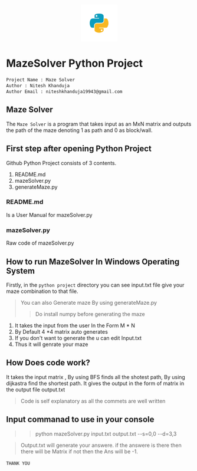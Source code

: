 <p align = "center"><img src ="python.png" width="100" height="100">
</p>

# MazeSolver Python Project
```
Project Name : Maze Solver 
Author : Nitesh Khanduja
Author Email : niteshkhanduja19943@gmail.com
```


## Maze Solver

The `Maze Solver` is a program that takes input as an MxN matrix and outputs the path of the maze denoting 1 as path and 0 as block/wall.


## First step after opening **Python Project**

Github Python Project consists of 3 contents.

1. README.md
2. mazeSolver.py
3. generateMaze.py

### README.md 
Is a User Manual for mazeSolver.py


### mazeSolver.py
Raw code of mazeSolver.py

## How to run MazeSolver In Windows Operating System

Firstly, in the `python project` directory you can see input.txt file give your maze combination to that file.


> You can also Generate maze By using generateMaze.py 
>> Do install numpy before generating the maze

1. It takes the input from the user In the Form M * N
2. By Default 4 *4 matrix auto generates
3. If you don't want to generate the u can edit Input.txt  
4. Thus it will genrate your maze



## How Does code work?

It takes the input matrix , By using BFS finds all the shotest path, By using dijkastra find the shortest path. It gives the output in the form of matrix in the output file output.txt  

> Code is self explanatory as all the commets are well written

## Input commanad to use in your console

>>python mazeSolver.py input.txt output.txt --s=0,0 --d=3,3

> Output.txt will generate your answere. if the answere is there then there will be Matrix if not then the Ans will be -1. 

`THANK YOU`
